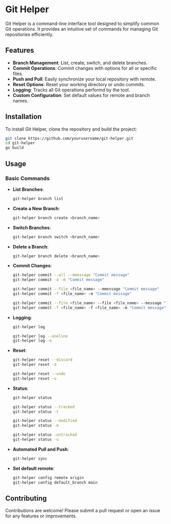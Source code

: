 # Git Helper

Git Helper is a command-line interface tool designed to simplify common Git operations. It provides an intuitive set of commands for managing Git repositories efficiently.

## Features

- **Branch Management**: List, create, switch, and delete branches.
- **Commit Operations**: Commit changes with options for all or specific files.
- **Push and Pull**: Easily synchronize your local repository with remote.
- **Reset Options**: Reset your working directory or undo commits.
- **Logging**: Tracks all Git operations performd by the tool.
- **Custom Configuration**: Set default values for remote and branch names.

## Installation

To install Git Helper, clone the repository and build the project:

```bash
git clone https://github.com/yourusername/git-helper.git
cd git-helper
go build
```

## Usage

### Basic Commands

- **List Branches**:
  ```bash
  git-helper branch list
  ```

- **Create a New Branch**:
  ```bash
  git-helper branch create <branch_name>
  ```

- **Switch Branches**:
  ```bash
  git-helper branch switch <branch_name>
  ```

- **Delete a Branch**:
  ```bash
  git-helper branch delete <branch_name>
  ```

- **Commit Changes**:
  ```bash
  git-helper commit --all --mmessage "Commit message"
  git-helper commit -a -m "Commit message"

  git-helper commit --file <file_name> --mmessage "Commit message"
  git-helper commit -f <file_name> -m "Commit message"

  git-helper commit --file <file_name> --file <file_name> --message "Commit message"
  git-helper commit -f <file_name> -f <file_name> -m "Commit message"
  ```

- **Logging**:
  ```bash
  git-helper log

  git-helper log --oneline
  git-helper log -o
  ```

- **Reset**:
  ```bash
  git-helper reset --discard
  git-helper reset -d

  git-helper reset --undo
  git-helper reset -u
  ```

- **Status**:
  ```bash
  git-helper status

  git-helper status --tracked
  git-helper status -t

  git-helper status --modified
  git-helper status -m

  git-helper status -untracked
  git-helper status -u
  ```

- **Automated Pull and Push**:
  ```bash
  git-helper sync
  ```

- **Set default remote**:
  ```bash
  git-helper config remote origin
  git-helper config default_branch main
  ```

## Contributing

Contributions are welcome! Please submit a pull request or open an issue for any features or improvements.

